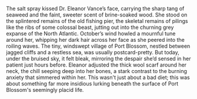 The salt spray kissed Dr. Eleanor Vance’s face, carrying the sharp tang of seaweed and the faint, sweeter scent of brine-soaked wood.  She stood on the splintered remains of the old fishing pier, the skeletal remains of pilings like the ribs of some colossal beast, jutting out into the churning grey expanse of the North Atlantic.  October’s wind howled a mournful tune around her, whipping her dark hair across her face as she peered into the roiling waves.  The tiny, windswept village of Port Blossom, nestled between jagged cliffs and a restless sea, was usually postcard-pretty.  But today, under the bruised sky, it felt bleak, mirroring the despair she’d sensed in her patient just hours before.  Eleanor adjusted the thick wool scarf around her neck, the chill seeping deep into her bones, a stark contrast to the burning anxiety that simmered within her.  This wasn't just about a bad diet; this was about something far more insidious lurking beneath the surface of Port Blossom's seemingly placid life.
